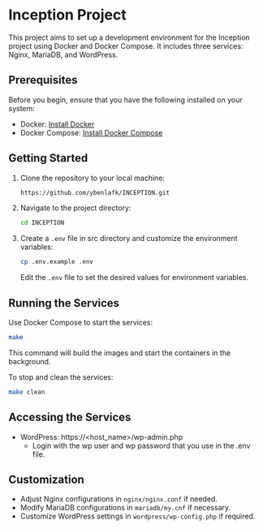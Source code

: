 
# Inception Project

This project aims to set up a development environment for the Inception project using Docker and Docker Compose. It includes three services: Nginx, MariaDB, and WordPress.

## Prerequisites

Before you begin, ensure that you have the following installed on your system:

- Docker: [Install Docker](https://docs.docker.com/get-docker/)
- Docker Compose: [Install Docker Compose](https://docs.docker.com/compose/install/)

## Getting Started

1. Clone the repository to your local machine:

   ```bash
   https://github.com/ybenlafk/INCEPTION.git
   ```

2. Navigate to the project directory:

   ```bash
   cd INCEPTION
   ```

3. Create a `.env` file in src directory and customize the environment variables:

   ```bash
   cp .env.example .env
   ```

   Edit the `.env` file to set the desired values for environment variables.

## Running the Services

Use Docker Compose to start the services:

```bash
make
```

This command will build the images and start the containers in the background.

To stop and clean the services:

```bash
make clean
```

## Accessing the Services

- WordPress: https://<host_name>/wp-admin.php
  - Login with the wp user and wp password that you use in the .env file.

## Customization

- Adjust Nginx configurations in `nginx/nginx.conf` if needed.
- Modify MariaDB configurations in `mariadb/my.cnf` if necessary.
- Customize WordPress settings in `wordpress/wp-config.php` if required.

